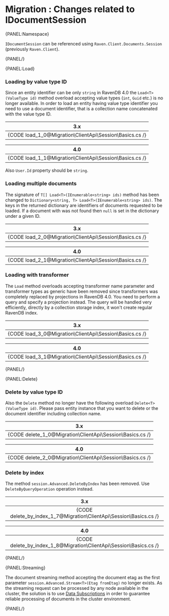 ﻿# Migration : Changes related to IDocumentSession

{PANEL:Namespace}

`IDocumentSession` can be referenced using `Raven.Client.Documents.Session` (previously `Raven.Client`).

{PANEL/}

{PANEL:Load}

### Loading by value type ID

Since an entity identifier can be only `string` in RavenDB 4.0 the `Load<T>(ValueType id)` method overload accepting value types (`int`, `Guid` etc.) is no longer available. 
In order to load an entity having value type identifier you need to use a document identifier, that is a collection name concatenated with the value type ID.

| 3.x |
|:---:|
| {CODE load_1_0@Migration\ClientApi\Session\Basics.cs /} |

| 4.0 |
|:---:|
| {CODE load_1_1@Migration\ClientApi\Session\Basics.cs /} |

Also `User.Id` property should be `string`.

### Loading multiple documents

The signature of `T[] Load<T>(IEnumerable<string> ids)` method has been changed to `Dictionary<string, T> Load<T>(IEnumerable<string> ids)`. The keys in the returned dictionary are identifiers
of documents requested to be loaded. If a document with was not found then `null` is set in the dictionary under a given ID.

| 3.x |
|:---:|
| {CODE load_2_0@Migration\ClientApi\Session\Basics.cs /} |

| 4.0 |
|:---:|
| {CODE load_2_1@Migration\ClientApi\Session\Basics.cs /} |

### Loading with transformer

The `Load` method overloads accepting transformer name parameter and transformer types as generic have been removed since transformers was completely replaced by projections in RavenDB 4.0.
You need to perform a query and specify a projection instead. The query will be handled very efficiently, directly by a collection storage index, it won't create regular RavenDB index.

| 3.x |
|:---:|
| {CODE load_3_0@Migration\ClientApi\Session\Basics.cs /} |

| 4.0 |
|:---:|
| {CODE load_3_1@Migration\ClientApi\Session\Basics.cs /} |

{PANEL/}

{PANEL:Delete}

### Delete by value type ID 

Also the `Delete` method no longer have the following overload `Delete<T>(ValueType id)`. Please pass entity instance that you want to delete or the document identifier including collection name.

| 3.x |
|:---:|
| {CODE delete_1_0@Migration\ClientApi\Session\Basics.cs /} |

| 4.0 |
|:---:|
| {CODE delete_2_0@Migration\ClientApi\Session\Basics.cs /} |

### Delete by index

The method `session.Advanced.DeleteByIndex` has been removed. Use `DeleteByQueryOperation` operation instead.

| 3.x |
|:---:|
| {CODE delete_by_index_1_7@Migration\ClientApi\Session\Basics.cs /} |

| 4.0 |
|:---:|
| {CODE delete_by_index_1_8@Migration\ClientApi\Session\Basics.cs /} |

{PANEL/}

{PANEL:Streaming}

The document streaming method accepting the document etag as the first parameter `session.Advanced.Stream<T>(Etag fromEtag)` no longer exists. As the streaming request can be processed 
by any node available in the cluster, the solution is to use [Data Subscriptions](../../../client-api/data-subscriptions/what-are-data-subscriptions) in order to guarantee reliable processing of documents in the cluster environment.

{PANEL/}


